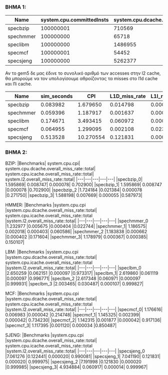 ### ΒΗΜΑ 1:

| Name        | system.cpu.committedInsts | system.cpu.dcache.replacements | system.l2.overall_accesses::total |
| ----------- | ----------- | ----------- | ----------- |
| specbzip | 100000001 | 710569 | 712341 |
| spechmmer |	100000000	| 65718 |	70563 |
| speclibm | 100000000 | 1486955 | 1488538 |
| specmcf | 100000001 | 54452 |	724390 |
| specsjeng	| 100000000 | 5262377 |	5264051 |

Αν το gem5 δε μας έδινε το συνολικό αριθμό των accesses στην l2 cache, θα μπορούμε να τον υπολογίσουμε αθροίζοντας τα misses στο l1d cache και l1i cache.

| Name | sim_seconds |	CPI		| L1D_miss_rate	| L1I_miss_rate	| L2_miss_rate |
|------|-------------|--------|---------------|---------------|--------------|
|specbzip	|0.083982	|1.679650	|0.014798|	0.000077|	0.282163|
|spechmmer|	0.059396	|1.187917	|0.001637|	0.000221	|0.077760|
|speclibm|	0.174671	|3.493415|	0.060972|	0.000094	|0.999944|
|specmcf	|	0.064955	|1.299095|	0.002108|	0.023612|	0.055046|
|specsjeng	|0.513528|	10.270554|	0.121831	|0.000020	|0.999972|


### ΒΗΜΑ 2:

BZIP:
|Benchmarks|	system.cpu.cpi|	system.cpu.dcache.overall_miss_rate::total|	system.cpu.icache.overall_miss_rate::total|	system.l2.overall_miss_rate::total|
|---|---|---|---|---|
|specbzip_0|	1.595869|	0.008747|	0.000078|	0.702900|
|specbzip_1|	1.595869|	0.008747	|0.000078	|0.702900|
|specbzip_2	|1.724184	|0.021384|	0.000078	|0.271750|
|specbzip_3|	1.588198|	0.007669|	0.000055	|0.587973|

HMMER:
|Benchmarks	|system.cpu.cpi	|system.cpu.dcache.overall_miss_rate::total|	system.cpu.icache.overall_miss_rate::total	|system.l2.overall_miss_rate::total|
|---|---|---|---|---|
|spechmmer_0	|1.232977	|0.005675	|0.000404	|0.022744|
|spechmmer_1|	1.186575|	0.002018|	0.000403|	0.060586|
|spechmmer_2	|1.183838	|0.000662	|0.000402	|0.171604|
|spechmmer_3|	1.178979|	0.000367|	0.000385|	0.150107|

LBM:
|Benchmarks	|system.cpu.cpi	|system.cpu.dcache.overall_miss_rate::total|	system.cpu.icache.overall_miss_rate::total	|system.l2.overall_miss_rate::total|
|---|---|---|---|---|
|speclbm_0	|2.650259	|0.062151	|0.000097	|0.973317|
|speclbm_1|	2.619860	|0.061119	|0.000097	|0.996771|
|speclbm_2	|2.617348	|0.060971	|0.000097	|0.999931|
|speclbm_3	|2.003465|	0.030487|	0.000107|	0.999827|

MCF:
|Benchmarks	|system.cpu.cpi	|system.cpu.dcache.overall_miss_rate::total|	system.cpu.icache.overall_miss_rate::total	|system.l2.overall_miss_rate::total|
|---|---|---|---|---|
|specmcf_0|	1.176616|	0.006983	|0.000042	|0.214748|
|specmcf_1|	1.145325|	0.002399|	0.000042|	0.734230|
|specmcf_2|	1.142315	|0.001877	|0.000042|	0.917136|
|specmcf_3|	1.117395	|0.001120|	0.000034	|0.850487|


SJENG:
|Benchmarks	|system.cpu.cpi	|system.cpu.dcache.overall_miss_rate::total|	system.cpu.icache.overall_miss_rate::total	|system.l2.overall_miss_rate::total|
|---|---|---|---|---|
|specsjeng_0	|7.061276	|0.122441|	0.000020|	0.990081|
|specsjeng_1|	7.041190|	0.121831|	0.000020|	0.999975|
|specsjeng_2	|7.191998	|0.121830	|0.000020	|0.999985|
|specsjeng_3|	4.934884|	0.060917|	0.000014|	0.999967|
